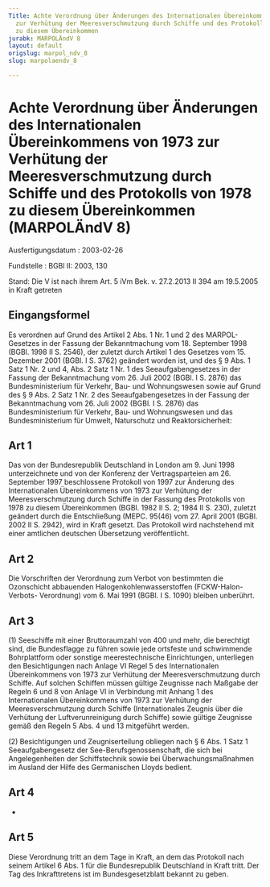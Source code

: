 ```yaml
---
Title: Achte Verordnung über Änderungen des Internationalen Übereinkommens von 1973
  zur Verhütung der Meeresverschmutzung durch Schiffe und des Protokolls von 1978
  zu diesem Übereinkommen
jurabk: MARPOLÄndV 8
layout: default
origslug: marpol_ndv_8
slug: marpolaendv_8

---
```


# Achte Verordnung über Änderungen des Internationalen Übereinkommens von 1973 zur Verhütung der Meeresverschmutzung durch Schiffe und des Protokolls von 1978 zu diesem Übereinkommen (MARPOLÄndV 8)

Ausfertigungsdatum
:   2003-02-26

Fundstelle
:   BGBl II: 2003, 130

Stand: Die V ist nach ihrem Art. 5 iVm Bek. v. 27.2.2013 II 394 am 19.5.2005 in Kraft getreten

## Eingangsformel

Es verordnen
auf Grund des Artikel 2 Abs. 1 Nr. 1 und 2 des MARPOL-Gesetzes in der
Fassung der Bekanntmachung vom 18. September 1998 (BGBl. 1998 II S.
2546), der zuletzt durch Artikel 1 des Gesetzes vom 15. Dezember 2001
(BGBl. I S. 3762) geändert worden ist, und des § 9 Abs. 1 Satz 1 Nr. 2
und 4, Abs. 2 Satz 1 Nr. 1 des Seeaufgabengesetzes in der Fassung der
Bekanntmachung vom 26. Juli 2002 (BGBl. I S. 2876) das
Bundesministerium für Verkehr, Bau- und Wohnungswesen
sowie
auf Grund des § 9 Abs. 2 Satz 1 Nr. 2 des Seeaufgabengesetzes in der
Fassung der Bekanntmachung vom 26. Juli 2002 (BGBl. I S. 2876) das
Bundesministerium für Verkehr, Bau- und Wohnungswesen und das
Bundesministerium für Umwelt, Naturschutz und Reaktorsicherheit:


## Art 1

Das von der Bundesrepublik Deutschland in London am 9. Juni 1998
unterzeichnete und von der Konferenz der Vertragsparteien am 26.
September 1997 beschlossene Protokoll von 1997 zur Änderung des
Internationalen Übereinkommens von 1973 zur Verhütung der
Meeresverschmutzung durch Schiffe in der Fassung des Protokolls von
1978 zu diesem Übereinkommen (BGBl. 1982 II S. 2; 1984 II S. 230),
zuletzt geändert durch die Entschließung (MEPC. 95(46) vom 27. April
2001 (BGBl. 2002 II S. 2942), wird in Kraft gesetzt. Das Protokoll
wird nachstehend mit einer amtlichen deutschen Übersetzung
veröffentlicht.


## Art 2

Die Vorschriften der Verordnung zum Verbot von bestimmten die
Ozonschicht abbauenden Halogenkohlenwasserstoffen (FCKW-Halon-Verbots-
Verordnung) vom 6. Mai 1991 (BGBl. I S. 1090) bleiben unberührt.


## Art 3

(1) Seeschiffe mit einer Bruttoraumzahl von 400 und mehr, die
berechtigt sind, die Bundesflagge zu führen sowie jede ortsfeste und
schwimmende Bohrplattform oder sonstige meerestechnische
Einrichtungen, unterliegen den Besichtigungen nach Anlage VI Regel 5
des Internationalen Übereinkommens von 1973 zur Verhütung der
Meeresverschmutzung durch Schiffe. Auf solchen Schiffen müssen gültige
Zeugnisse nach Maßgabe der Regeln 6 und 8 von Anlage VI in Verbindung
mit Anhang 1 des Internationalen Übereinkommens von 1973 zur Verhütung
der Meeresverschmutzung durch Schiffe (Internationales Zeugnis über
die Verhütung der Luftverunreinigung durch Schiffe) sowie gültige
Zeugnisse gemäß den Regeln 5 Abs. 4 und 13 mitgeführt werden.

(2) Besichtigungen und Zeugniserteilung obliegen nach § 6 Abs. 1 Satz
1 Seeaufgabengesetz der See-Berufsgenossenschaft, die sich bei
Angelegenheiten der Schiffstechnik sowie bei Überwachungsmaßnahmen im
Ausland der Hilfe des Germanischen Lloyds bedient.


## Art 4

-


## Art 5

Diese Verordnung tritt an dem Tage in Kraft, an dem das Protokoll nach
seinem Artikel 6 Abs. 1 für die Bundesrepublik Deutschland in Kraft
tritt. Der Tag des Inkrafttretens ist im Bundesgesetzblatt bekannt zu
geben.

